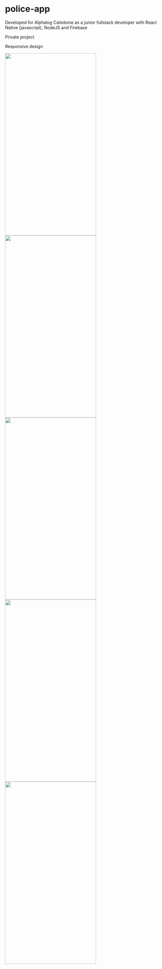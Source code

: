 # police-app
Developed for Alphalog Caledonie as a junior fullstack developer with React Native (javascript), NodeJS and Firebase

Private project

Responsive design

<img src="https://user-images.githubusercontent.com/54034854/96199488-e98f8300-0f57-11eb-908e-8555cc0f6065.png" width="300" height="600" /> <img src="https://user-images.githubusercontent.com/54034854/96199495-ec8a7380-0f57-11eb-9af4-a1bf41e7073a.png" width="300" height="600" /> <img src="https://user-images.githubusercontent.com/54034854/96199498-eeeccd80-0f57-11eb-975f-0819bc9d0cb2.png" width="300" height="600" /> <img src="https://user-images.githubusercontent.com/54034854/96199500-f14f2780-0f57-11eb-8d84-4763964092b0.png" width="300" height="600" /> <img src="https://user-images.githubusercontent.com/54034854/96199504-f3b18180-0f57-11eb-904f-0cf28b0481b8.png" width="300" height="600" />
